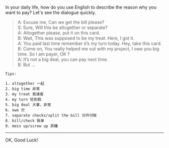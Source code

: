In your daily life, how do you use English to describe the reason why you want to pay? Let's see the dialogue quickly.


>A: Excuse me, Can we get the bill please?   
>S: Sure, Will this be altogether or separate?   
>A: Altogether please, put it on this card.  
>B: Wait, This was supposed to be my treat. Here,  I got it.  
>A: You paid last time remember it’s my turn today. Hey, take this card.  
>B: Come on, You really helped me out with my project, I owe you big time. So I am payer, OK ?  
>A: It’s not a big deal, you can pay next time.   
>B: But …  


`Tips:`
```
1. altogether 一起
2. big time 非常
3. my treat 我请客
4. my turn 轮到我
5. big deal 大事，非常
6. owe 欠
7. separate checks/split the bill 分开付账
8. bill/check 账单
9. mess up/screw up 弄糟
```
_ _ _
OK, Good Luck!
